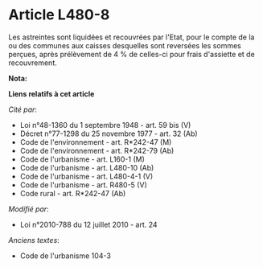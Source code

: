 # Article L480-8

Les astreintes sont liquidées et recouvrées par l'Etat, pour le compte de la ou des communes aux caisses desquelles sont
reversées les sommes perçues, après prélèvement de 4 % de celles-ci pour frais d'assiette et de recouvrement.

**Nota:**



**Liens relatifs à cet article**

_Cité par_:

  - Loi n°48-1360 du 1 septembre 1948 - art. 59 bis (V)
  - Décret n°77-1298 du 25 novembre 1977 - art. 32 (Ab)
  - Code de l'environnement - art. R*242-47 (M)
  - Code de l'environnement - art. R*242-79 (Ab)
  - Code de l'urbanisme - art. L160-1 (M)
  - Code de l'urbanisme - art. L480-10 (Ab)
  - Code de l'urbanisme - art. L480-4-1 (V)
  - Code de l'urbanisme - art. R480-5 (V)
  - Code rural - art. R*242-47 (Ab)

_Modifié par_:

  - Loi n°2010-788 du 12 juillet 2010 - art. 24

_Anciens textes_:

  - Code de l'urbanisme 104-3
